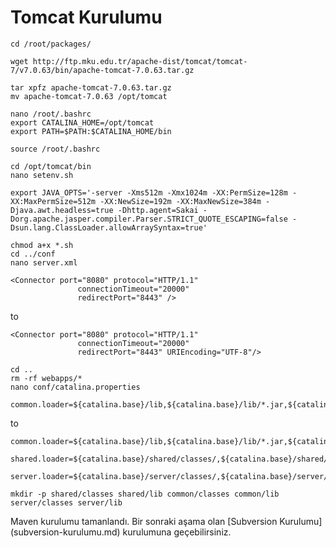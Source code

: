 # Tomcat Kurulumu
```
cd /root/packages/
```
```
wget http://ftp.mku.edu.tr/apache-dist/tomcat/tomcat-7/v7.0.63/bin/apache-tomcat-7.0.63.tar.gz
```
```
tar xpfz apache-tomcat-7.0.63.tar.gz
mv apache-tomcat-7.0.63 /opt/tomcat
```
```
nano /root/.bashrc
export CATALINA_HOME=/opt/tomcat
export PATH=$PATH:$CATALINA_HOME/bin
```
```
source /root/.bashrc
```

```
cd /opt/tomcat/bin
nano setenv.sh
```

```
export JAVA_OPTS='-server -Xms512m -Xmx1024m -XX:PermSize=128m -XX:MaxPermSize=512m -XX:NewSize=192m -XX:MaxNewSize=384m -Djava.awt.headless=true -Dhttp.agent=Sakai -Dorg.apache.jasper.compiler.Parser.STRICT_QUOTE_ESCAPING=false -Dsun.lang.ClassLoader.allowArraySyntax=true'
```

```
chmod a+x *.sh
cd ../conf
nano server.xml
```


```
<Connector port="8080" protocol="HTTP/1.1"
               connectionTimeout="20000"
               redirectPort="8443" />
```
to

```
<Connector port="8080" protocol="HTTP/1.1"
               connectionTimeout="20000"
               redirectPort="8443" URIEncoding="UTF-8"/>
```

```
cd ..
rm -rf webapps/*
nano conf/catalina.properties
```
```
common.loader=${catalina.base}/lib,${catalina.base}/lib/*.jar,${catalina.home}/lib,${catalina.home}/lib/*.jar
```
to
```
common.loader=${catalina.base}/lib,${catalina.base}/lib/*.jar,${catalina.home}/lib,${catalina.home}/lib/*.jar,${catalina.base}/common/classes/,${catalina.base}/common/lib/*.jar
```
```
shared.loader=${catalina.base}/shared/classes/,${catalina.base}/shared/lib/*.jar
```

```
server.loader=${catalina.base}/server/classes/,${catalina.base}/server/lib/*.jar
```
```
mkdir -p shared/classes shared/lib common/classes common/lib server/classes server/lib
```

Maven kurulumu tamanlandı. Bir sonraki aşama olan [Subversion Kurulumu] (subversion-kurulumu.md) kurulumuna geçebilirsiniz.

